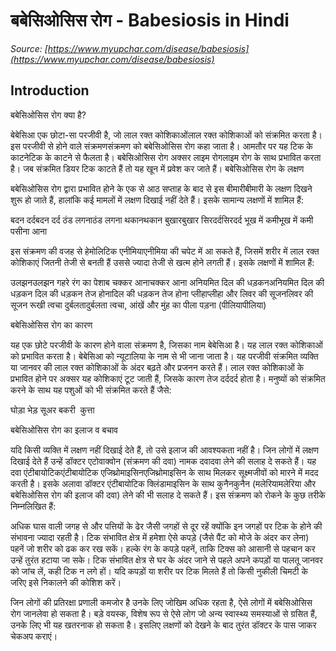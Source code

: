 # बबेसिओसिस रोग - Babesiosis in Hindi
_Source: [https://www.myupchar.com/disease/babesiosis](https://www.myupchar.com/disease/babesiosis)_

## Introduction
बबेसिओसिस रोग क्या है?
बेबेसिआ एक छोटा-सा परजीवी है, जो लाल रक्त कोशिकाओंलाल रक्त कोशिकाओं को संक्रमित करता है। इस परजीवी से होने वाले संक्रमणसंक्रमण को बबेसिओसिस रोग कहा जाता है। आमतौर पर यह टिक के काटनेटिक के काटने से फैलता है। बबेसिओसिस रोग अक्सर लाइम रोगलाइम रोग के साथ प्रभावित करता है। जब संक्रमित डियर टिक काटते हैं तो यह खून में प्रवेश कर जाते हैं।
बबेसिओसिस रोग के लक्षण
बबेसिओसिस रोग द्वारा प्रभावित होने के एक से आठ सप्ताह के बाद से इस बीमारीबीमारी के लक्षण दिखने शुरू हो जाते हैं, हालांकि कई मामलों में लक्षण दिखाई नहीं देते हैं। इसके सामान्य लक्षणों में शामिल हैं:

बदन दर्दबदन दर्द
ठंड लगनाठंड लगना
थकानथकान
बुखारबुखार
सिरदर्दसिरदर्द
भूख में कमीभूख में कमी
पसीना आना

इस संक्रमण की वजह से हेमोलिटिक एनीमियाएनीमिया की चपेट में आ सकते हैं, जिसमें शरीर में लाल रक्त कोशिकाएं जितनी तेजी से बनती हैं उससे ज्यादा तेजी से खत्म होने लगती हैं। इसके लक्षणों में शामिल हैं:

उलझनउलझन
गहरे रंग का पेशाब
चक्कर आनाचक्कर आना
अनियमित दिल की धड़कनअनियमित दिल की धड़कन
दिल की धड़कन तेज होनादिल की धड़कन तेज होना
प्लीहाप्लीहा और लिवर की सूजनलिवर की सूजन
रूखी त्वचा
दुर्बलतादुर्बलता
त्वचा, आंखें और मुंह का पीला पड़ना (पीलियापीलिया)

बबेसिओसिस रोग का कारण
यह एक छोटे परजीवी के कारण होने वाला संक्रमण है, जिसका नाम बेबेसिआ है। यह लाल रक्त कोशिकाओं को प्रभावित करता है। बेबेसिआ को न्यूटालिया के नाम से भी जाना जाता है। यह परजीवी संक्रमित व्यक्ति या जानवर की लाल रक्त कोशिकाओं के अंदर बढ़ते और प्रजनन करते हैं। लाल रक्त कोशिकाओं के प्रभावित होने पर अक्सर यह कोशिकाएं टूट जाती हैं, जिसके कारण तेज दर्ददर्द होता है। मनुष्यों को संक्रमित करने के साथ यह पशुओं को भी संक्रमित करते हैं जैसे:

घोड़ा
भेड़
सूअर
बकरी 
कुत्ता

बबेसिओसिस रोग का इलाज व बचाव
यदि किसी व्यक्ति में लक्षण नहीं दिखाई देते हैं, तो उसे इलाज की आवश्यकता नहीं है। जिन लोगों में लक्षण दिखाई देते हैं उन्हें डॉक्टर एटोवाक्वोन (संक्रमण की दवा) नामक दवादवा लेने की सलाह दे सकते हैं। यह दवा एंटीबायोटिकएंटीबायोटिक एजिथ्रोमाइसिनएजिथ्रोमाइसिन के साथ मिलकर सूक्ष्मजीवों को मारने में मदद करती है। इसके अलावा डॉक्टर एंटीबायोटिक क्लिंडामाइसिन के साथ कुनैनकुनैन (मलेरियामलेरिया और बबेसिओसिस रोग की इलाज की दवा) लेने की भी सलाह दे सकते हैं।
इस संक्रमण को रोकने के कुछ तरीके निम्नलिखित हैं: 

अधिक घास वाली जगह से और पत्तियों के ढेर जैसी जगहों से दूर रहें क्योंकि इन जगहों पर टिक के होने की संभावना ज्यादा रहती है।
टिक संभावित क्षेत्र में हमेशा ऐसे कपड़े (जैसे पैंट को मोजे के अंदर कर लेना) पहनें जो शरीर को ढक कर रख सकें।
हल्के रंग के कपड़े पहनें, ताकि टिक्स को आसानी से पहचान कर उन्हें तुरंत हटाया जा सके।
टिक संभावित क्षेत्र से घर के अंदर जाने से पहले अपने कपड़ों या पालतू जानवर को जांच लें, कही टिक न लगे हों।
यदि कपड़ों या शरीर पर टिक मिलते हैं तो किसी नुकीली चिमटी के जरिए इसे निकालने की कोशिश करें।

जिन लोगों की प्रतिरक्षा प्रणाली कमजोर है उनके लिए जोखिम अधिक रहता है, ऐसे लोगों में बबेसिओसिस रोग जानलेवा हो सकता है। बड़े वयस्क, विशेष रूप से ऐसे लोग जो अन्य स्वास्थ्य समस्याओं से ग्रसित हैं, उनके लिए भी यह खतरनाक हो सकता है। इसलिए लक्षणों को देखने के बाद तुरंत डॉक्टर के पास जाकर चेकअप कराएं।

